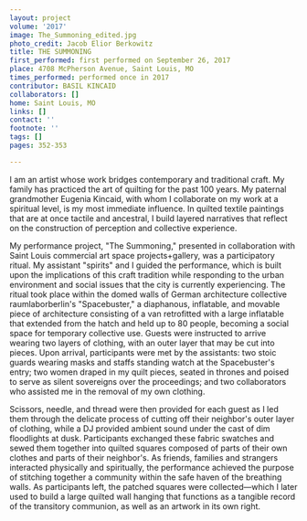 ```yaml
---
layout: project
volume: '2017'
image: The_Summoning_edited.jpg
photo_credit: Jacob Elior Berkowitz
title: THE SUMMONING
first_performed: first performed on September 26, 2017
place: 4708 McPherson Avenue, Saint Louis, MO
times_performed: performed once in 2017
contributor: BASIL KINCAID
collaborators: []
home: Saint Louis, MO
links: []
contact: ''
footnote: ''
tags: []
pages: 352-353

---
```


I am an artist whose work bridges contemporary and traditional craft. My family has practiced the art of quilting for the past 100 years. My paternal grandmother Eugenia Kincaid, with whom I collaborate on my work at a spiritual level, is my most immediate influence. In quilted textile paintings that are at once tactile and ancestral, I build layered narratives that reflect on the construction of perception and collective experience.

My performance project, "The Summoning," presented in collaboration with Saint Louis commercial art space projects+gallery, was a participatory ritual. My assistant "spirits" and I guided the performance, which is built upon the implications of this craft tradition while responding to the urban environment and social issues that the city is currently experiencing. The ritual took place within the domed walls of German architecture collective raumlaborberlin's "Spacebuster," a diaphanous, inflatable, and movable piece of architecture consisting of a van retrofitted with a large inflatable that extended from the hatch and held up to 80 people, becoming a social space for temporary collective use. Guests were instructed to arrive wearing two layers of clothing, with an outer layer that may be cut into pieces. Upon arrival, participants were met by the assistants: two stoic guards wearing masks and staffs standing watch at the Spacebuster's entry; two women draped in my quilt pieces, seated in thrones and poised to serve as silent sovereigns over the proceedings; and two collaborators who assisted me in the removal of my own clothing.

Scissors, needle, and thread were then provided for each guest as I led them through the delicate process of cutting off their neighbor's outer layer of clothing, while a DJ provided ambient sound under the cast of dim floodlights at dusk. Participants exchanged these fabric swatches and sewed them together into quilted squares composed of parts of their own clothes and parts of their neighbor's. As friends, families and strangers interacted physically and spiritually, the performance achieved the purpose of stitching together a community within the safe haven of the breathing walls. As participants left, the patched squares were collected—which I later used to build a large quilted wall hanging that functions as a tangible record of the transitory communion, as well as an artwork in its own right.
